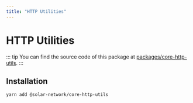 ```yaml
---
title: "HTTP Utilities"
---
```


# HTTP Utilities

::: tip
You can find the source code of this package at [packages/core-http-utils](https://github.com/solar-network/solar-core/tree/develop/packages/core-http-utils).
:::

## Installation

```bash
yarn add @solar-network/core-http-utils
```
